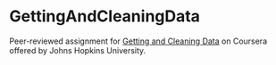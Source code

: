 # GettingAndCleaningData
Peer-reviewed assignment for [Getting and Cleaning Data](https://www.coursera.org/learn/data-cleaning/home/welcome) on Coursera offered by Johns Hopkins University.
